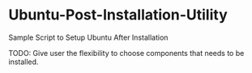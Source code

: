 # Ubuntu-Post-Installation-Utility

Sample Script to Setup Ubuntu After Installation

TODO: Give user the flexibility to choose components that needs to be installed.
